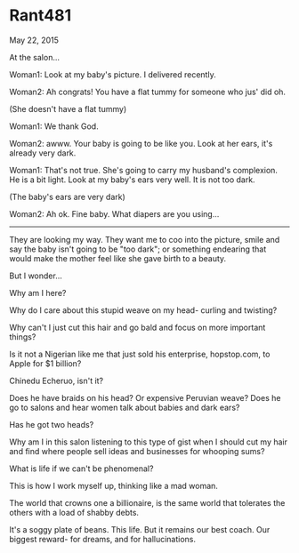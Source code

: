 # Rant481


May 22, 2015

At the salon...

Woman1: Look at my baby's picture. I delivered recently.

Woman2: Ah congrats! You have a flat tummy for someone who jus' did oh. 

(She doesn't have a flat tummy)

Woman1: We thank God. 

Woman2: awww. Your baby is going to be like you. Look at her ears, it's already very dark. 

Woman1: That's not true. She's going to carry my husband's complexion. He is a bit light. Look at my baby's ears very well. It is not too dark.

(The baby's ears are very dark)

Woman2: Ah ok. Fine baby. What diapers are you using...
***
They are looking my way. They want me to coo into the picture, smile and say the baby isn't going to be "too dark"; or something endearing that would make the mother feel like she gave birth to a beauty.

But I wonder...

Why am I here? 

Why do I care about this stupid weave on my head- curling and twisting?

Why can't I just cut this hair and go bald and focus on more important things?

Is it not a Nigerian like me that just sold his enterprise, hopstop.com, to Apple for $1 billion? 

Chinedu Echeruo, isn't it?

Does he have braids on his head? Or expensive Peruvian weave? Does he go to salons and hear women talk about babies and dark ears?

Has he got two heads?

Why am I in this salon listening to this type of gist when I should cut my hair and find where people sell ideas and businesses for whooping sums?

What is life if we can't be phenomenal?

This is how I work myself up, thinking like a mad woman.

The world that crowns one a billionaire, is the same world that tolerates the others with a load of shabby debts.

It's a soggy plate of beans. This life. But it remains our best coach. Our biggest reward- for dreams, and for hallucinations.
